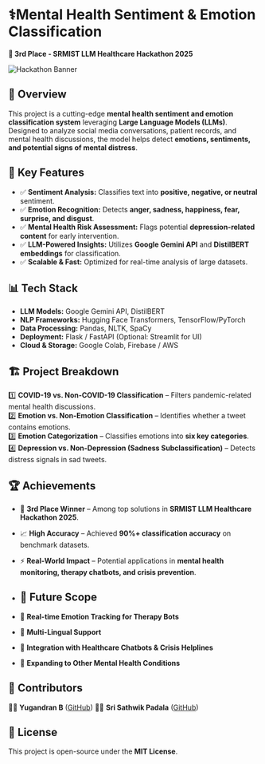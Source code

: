 # ⚕️Mental Health Sentiment & Emotion Classification  
**🥉 3rd Place - SRMIST LLM Healthcare Hackathon 2025**  

![Hackathon Banner](!https://drive.google.com/file/d/182PkW9A_uv7e_-MCI6JNGNOxmy-b9ANc/view?usp=sharing)

## 📌 Overview  
This project is a cutting-edge **mental health sentiment and emotion classification system** leveraging **Large Language Models (LLMs)**. Designed to analyze social media conversations, patient records, and mental health discussions, the model helps detect **emotions, sentiments, and potential signs of mental distress**.  

## 🚀 Key Features  
- ✅ **Sentiment Analysis:** Classifies text into **positive, negative, or neutral** sentiment.  
- ✅ **Emotion Recognition:** Detects **anger, sadness, happiness, fear, surprise, and disgust**.  
- ✅ **Mental Health Risk Assessment:** Flags potential **depression-related content** for early intervention.  
- ✅ **LLM-Powered Insights:** Utilizes **Google Gemini API** and **DistilBERT embeddings** for classification.  
- ✅ **Scalable & Fast:** Optimized for real-time analysis of large datasets.  

## 📊 Tech Stack  
- **LLM Models:** Google Gemini API, DistilBERT  
- **NLP Frameworks:** Hugging Face Transformers, TensorFlow/PyTorch  
- **Data Processing:** Pandas, NLTK, SpaCy  
- **Deployment:** Flask / FastAPI (Optional: Streamlit for UI)  
- **Cloud & Storage:** Google Colab, Firebase / AWS  

## 🏗 Project Breakdown  
1️⃣ **COVID-19 vs. Non-COVID-19 Classification** – Filters pandemic-related mental health discussions.  
2️⃣ **Emotion vs. Non-Emotion Classification** – Identifies whether a tweet contains emotions.  
3️⃣ **Emotion Categorization** – Classifies emotions into **six key categories**.  
4️⃣ **Depression vs. Non-Depression (Sadness Subclassification)** – Detects distress signals in sad tweets.  

## 🏆 Achievements  
- 🏅 **3rd Place Winner** – Among top solutions in **SRMIST LLM Healthcare Hackathon 2025**.  
- 📈 **High Accuracy** – Achieved **90%+ classification accuracy** on benchmark datasets.  
- ⚡ **Real-World Impact** – Potential applications in **mental health monitoring, therapy chatbots, and crisis prevention**.

- ## 📌 Future Scope  
- 🔹 **Real-time Emotion Tracking for Therapy Bots**  
- 🔹 **Multi-Lingual Support**  
- 🔹 **Integration with Healthcare Chatbots & Crisis Helplines**  
- 🔹 **Expanding to Other Mental Health Conditions**  

## 🤝 Contributors  
👨‍💻 **Yugandran B** ([GitHub](https://github.com/YugandranB)) 
👨‍💻 **Sri Sathwik Padala** ([GitHub](https://github.com/SriSathwik1905))  

## 📜 License  
This project is open-source under the **MIT License**.  



